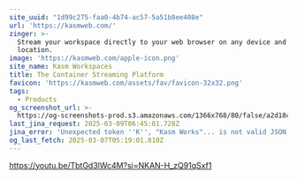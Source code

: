 ```yaml
---
site_uuid: "1d99c275-faa0-4b74-ac57-5a51b8ee408e"
url: 'https://kasmweb.com/'
zinger: >-
  Stream your workspace directly to your web browser on any device and from any
  location.
image: 'https://kasmweb.com/apple-icon.png'
site_name: Kasm Workspaces
title: The Container Streaming Platform
favicon: 'https://kasmweb.com/assets/fav/favicon-32x32.png'
tags:
  - Products
og_screenshot_url: >-
  https://og-screenshots-prod.s3.amazonaws.com/1366x768/80/false/a2d18cd142f42134c8e575c8e177f669010d29bac0946f1048470562e30f672e.jpeg
last_jina_request: 2025-03-09T06:45:01.728Z
jina_error: 'Unexpected token ''K'', "Kasm Works"... is not valid JSON'
og_last_fetch: 2025-03-07T05:19:01.810Z
---
```


https://youtu.be/TbtGd3lWc4M?si=NKAN-H_zQ91qSxf1
